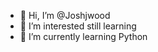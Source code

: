 - 👋 Hi, I’m @Joshjwood
- 👀 I’m interested still learning
- 🌱 I’m currently learning Python


<!---
Joshjwood/Joshjwood is a ✨ special ✨ repository because its `README.md` (this file) appears on your GitHub profile.
You can click the Preview link to take a look at your changes.
--->
